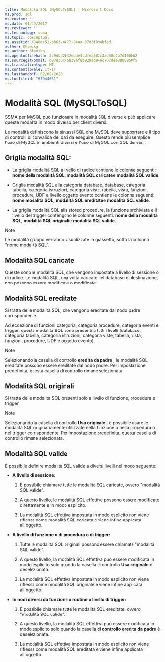 ```yaml
---
title: Modalità SQL (MySQLToSQL) | Microsoft Docs
ms.prod: sql
ms.custom: ''
ms.date: 01/19/2017
ms.reviewer: ''
ms.technology: ssma
ms.topic: conceptual
ms.assetid: d840ee51-b863-4e77-84aa-37d3f094bfed
author: Shamikg
ms.author: Shamikg
ms.openlocfilehash: 2c9dbd2b42ebde4cdfea602c3ad50c4b7d100bb2
ms.sourcegitcommit: b87d36c46b39af8b929ad94ec707dee8800950f5
ms.translationtype: MT
ms.contentlocale: it-IT
ms.lasthandoff: 02/08/2020
ms.locfileid: "67944651"
---
```

# <a name="sql-modes-mysqltosql"></a>Modalità SQL (MySQLToSQL)
SSMA per MySQL può funzionare in modalità SQL diverse e può applicare queste modalità in modo diverso per client diversi.  
  
Le modalità definiscono la sintassi SQL che MySQL deve supportare e il tipo di controlli di convalida dei dati da eseguire. Questo rende più semplice l'uso di MySQL in ambienti diversi e l'uso di MySQL con SQL Server.  
  
## <a name="sql-modes-grid"></a>Griglia modalità SQL:  
  
-   La griglia modalità SQL a livello di radice contiene le colonne seguenti: **nome della modalità SQL**, **modalità SQL caricate**e **modalità SQL valide**.  
  
-   Griglia modalità SQL alla categoria database, database, categoria tabella, categoria istruzioni, categoria viste, tabella, vista, funzioni, procedure, UDF e livello oggetto evento contiene le colonne seguenti: **nome modalità SQL**, **modalità SQL ereditate**e **modalità SQL valide**.  
  
-   La griglia modalità SQL alla stored procedure, la funzione archiviata e il livello del trigger contengono le colonne seguenti: **nome della modalità SQL**, **modalità SQL originali**e **modalità SQL valide**.  
  
> [!NOTE]  
> Le modalità gruppo verranno visualizzate in grassetto, sotto la colonna "nome modalità SQL".  
  
## <a name="loaded-sql-modes"></a>Modalità SQL caricate  
Queste sono le modalità SQL, che vengono impostate a livello di sessione o di radice. Le modalità SQL, una volta caricate nel database di destinazione, non possono essere modificate o modificate.  
  
## <a name="inherited-sql-modes"></a>Modalità SQL ereditate  
Si tratta delle modalità SQL, che vengono ereditate dal nodo padre corrispondente.  
  
Ad eccezione di funzioni categoria, categoria procedure, categoria eventi e trigger, queste modalità SQL sono presenti a tutti i livelli (database, categoria tabella, categoria istruzioni, categoria viste, tabella, vista, funzioni, procedure, UDF e oggetto evento).  
  
> [!NOTE]  
> Selezionando la casella di controllo **eredita da padre** , le modalità SQL ereditate possono essere ereditate dal nodo padre. Per impostazione predefinita, questa casella di controllo rimane selezionata.  
  
## <a name="original-sql-modes"></a>Modalità SQL originali  
Si tratta delle modalità SQL presenti solo a livello di funzione, procedura e trigger.  
  
> [!NOTE]  
> Selezionando la casella di controllo **Usa originale** , è possibile usare le modalità SQL originariamente utilizzate nella funzione o nella procedura o nel trigger corrispondente. Per impostazione predefinita, questa casella di controllo rimane selezionata.  
  
## <a name="effective-sql-modes"></a>Modalità SQL valide  
È possibile definire modalità SQL valide a diversi livelli nel modo seguente:  
  
-   **A livello di sessione:**  
  
    1.  È possibile chiamare tutte le modalità SQL caricate, ovvero "modalità SQL valide".  
  
    2.  A questo livello, le modalità SQL effettive possono essere modificate direttamente e in modo esplicito.  
  
    3.  La modalità SQL effettiva impostata in modo esplicito non viene riflessa come modalità SQL caricata e viene infine applicata all'oggetto.  
  
-   **A livello di funzione o di procedura o di trigger:**  
  
    1.  Tutte le modalità SQL originali possono essere chiamate "modalità SQL valide".  
  
    2.  A questo livello, la modalità SQL effettiva può essere modificata in modo esplicito solo quando la casella di controllo **Usa originale** è deselezionata.  
  
    3.  La modalità SQL effettiva impostata in modo esplicito non viene riflessa come modalità SQL originale e viene infine applicata all'oggetto.  
  
-   **In nodi diversi da funzione o routine o livello di trigger:**  
  
    1.  È possibile chiamare tutte le modalità SQL ereditate, ovvero "modalità SQL valide".  
  
    2.  A questo livello, la modalità SQL effettiva può essere modificata in modo esplicito solo quando la casella **di controllo eredita da padre** è deselezionata.  
  
    3.  La modalità SQL effettiva impostata in modo esplicito non viene riflessa come modalità SQL ereditata e viene infine applicata all'oggetto.  
  
